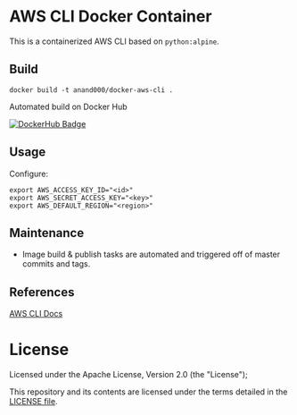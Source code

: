 # AWS CLI Docker Container

This is a containerized AWS CLI based on `python:alpine`.

## Build

```
docker build -t anand000/docker-aws-cli .
```

Automated build on Docker Hub

[![DockerHub Badge](http://dockeri.co/image/anand000/docker-aws-cli)](https://hub.docker.com/r/anand000/docker-aws-cli/)


## Usage

Configure:

```
export AWS_ACCESS_KEY_ID="<id>"
export AWS_SECRET_ACCESS_KEY="<key>"
export AWS_DEFAULT_REGION="<region>"
```

## Maintenance 

* Image build & publish tasks are automated and triggered off of master commits and tags.

## References

[AWS CLI Docs](https://aws.amazon.com/documentation/cli/)

# License

Licensed under the Apache License, Version 2.0 (the "License");

This repository and its contents are licensed under the terms detailed in the [LICENSE file](./LICENSE).

